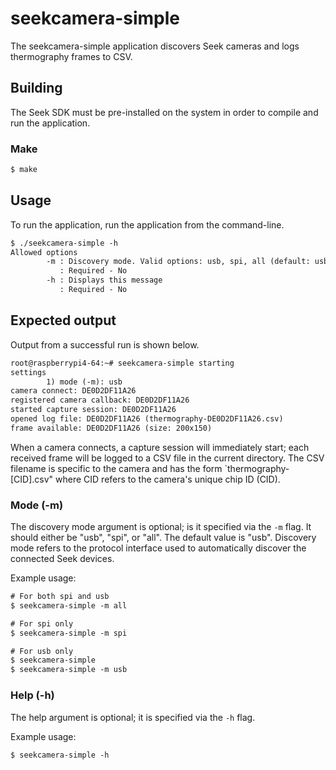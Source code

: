 # seekcamera-simple

The seekcamera-simple application discovers Seek cameras and logs thermography frames to CSV.

## Building

The Seek SDK must be pre-installed on the system in order to compile and run the application.

### Make

```bash
$ make
```

## Usage

To run the application, run the application from the command-line.

```txt
$ ./seekcamera-simple -h
Allowed options
        -m : Discovery mode. Valid options: usb, spi, all (default: usb)
           : Required - No
        -h : Displays this message
           : Required - No
```

## Expected output

Output from a successful run is shown below.

```txt
root@raspberrypi4-64:~# seekcamera-simple starting
settings
        1) mode (-m): usb
camera connect: DE0D2DF11A26
registered camera callback: DE0D2DF11A26
started capture session: DE0D2DF11A26
opened log file: DE0D2DF11A26 (thermography-DE0D2DF11A26.csv)
frame available: DE0D2DF11A26 (size: 200x150)
```

When a camera connects, a capture session will immediately start; each received frame will be logged to a
CSV file in the current directory. The CSV filename is specific to the camera and has the form
`thermography-[CID].csv" where CID refers to the camera's unique chip ID (CID).

### Mode (-m)

The discovery mode argument is optional; is it specified via the `-m` flag. It should
either be "usb", "spi", or "all". The default value is "usb". Discovery mode refers to the
protocol interface used to automatically discover the connected Seek devices.

Example usage:

```txt
# For both spi and usb
$ seekcamera-simple -m all

# For spi only
$ seekcamera-simple -m spi

# For usb only
$ seekcamera-simple
$ seekcamera-simple -m usb
```

### Help (-h)

The help argument is optional; it is specified via the `-h` flag.

Example usage:

```txt
$ seekcamera-simple -h
```
